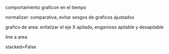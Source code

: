 comportamiento graficon en el tiempo

normalizar: comparativa, evitar sesgos de graficos ajustados

grafico de area:
enfatizar el eje X
apilado, enganioso
apilable y desapilable

line a area

stacked=False